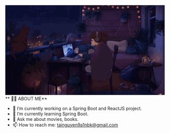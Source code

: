<img src="assets/2.gif"/>
** 👨‍💻 ABOUT ME**

-   🔭 I’m currently working on a Spring Boot and ReactJS project.
-   🌱 I’m currently learning Spring Boot.
-   💬 Ask me about movies, books.
-   📫 How to reach me: tainguyen9a1nbk@gmail.com
